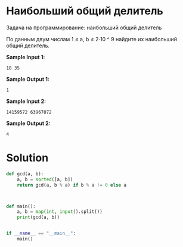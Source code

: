 # Наибольший общий делитель

Задача на программирование: наибольший общий делитель


По данным двум числам 1 ≤ a, b ≤ 2⋅10 ^ 9 найдите их наибольший общий делитель.

**Sample Input 1:**
```
18 35
```
**Sample Output 1:**
```
1
```
**Sample Input 2:**
```
14159572 63967072
```
**Sample Output 2:**
```
4
```
# Solution
```python
def gcd(a, b):
    a, b = sorted([a, b])
    return gcd(a, b % a) if b % a != 0 else a



def main():
    a, b = map(int, input().split())
    print(gcd(a, b))


if __name__ == "__main__":
    main()
```